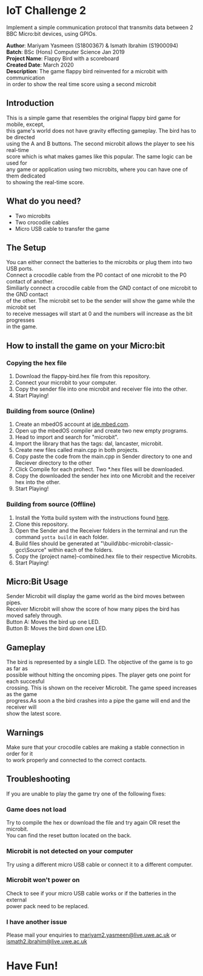 # IoT Challenge 2
Implement a simple communication protocol that transmits data between 2 BBC Micro:bit devices, using GPIOs.

**Author**: Mariyam Yasmeen (S1800367) & Ismath Ibrahim (S1900094)\
**Batch**: BSc (Hons) Computer Science Jan 2019\
**Project Name**: Flappy Bird with a scoreboard\
**Created Date**: March 2020\
**Description**: The game flappy bird reinvented for a microbit with communication\
in order to show the real time score using a second microbit


## Introduction  
This is a simple game that resembles the original flappy bird game for mobile, except,\
this game's world does not have gravity effecting gameplay. The bird has to be directed \
using the A and B buttons. The second microbit allows the player to see his real-time\
score which is what makes games like this popular. The same logic can be used for\
any game or application using two microbits, where you can have one of them dedicated\
to showing the real-time score. 

## What do you need?
* Two microbits
* Two crocodile cables
* Micro USB cable to transfer the game

## The Setup
You can either connect the batteries to the microbits or plug them into two USB ports.\
Connect a crocodile cable from the P0 contact of one microbit to the P0 contact of another.\
Similiarly connect a crocodile cable from the GND contact of one microbit to the GND contact\
of the other. The microbit set to be the sender will show the game while the microbit set\
to receive messages will start at 0 and the numbers will increase as the bit progresses\
in the game. 

## How to install the game on your Micro:bit

### Copying the hex file
1. Download the flappy-bird.hex file from this repository.
2. Connect your microbit to your computer.
3. Copy the sender file into one microbit and receiver file into the other.  
4. Start Playing!

### Building from source (Online)

1. Create an mbedOS account at [ide.mbed.com](ide.mbed.com).
2. Open up the mbedOS compiler and create two new empty programs.
3. Head to import and search for "microbit".
4. Import the library that has the tags: dal, lancaster, microbit.
5. Create new files called main.cpp in both projects.
6. Copy paste the code from the main.cpp in Sender directory to one and Reciever directory to the other
7. Click Compile for each prohect. Two *.hex files will be downloaded.
8. Copy the downloaded the sender hex into one Microbit and the receiver hex into the other.
9. Start Playing!  

### Building from source (Offline)
1. Install the Yotta build system with the instructions found [here](http://docs.yottabuild.org/#installing).
2. Clone this repository.
3. Open the Sender and the Receiver folders in the terminal and run the command `yotta build` in each folder.
4. Build files should be generated at "\build\bbc-microbit-classic-gcc\Source" within each of the folders.
5. Copy the {project name}-combined.hex file to their respective Microbits.
6. Start Playing!  

## Micro:Bit Usage
Sender Microbit will display the game world as the bird moves between pipes. \
Receiver Microbit will show the score of how many pipes the bird has moved safely through. \
Button A: Moves the bird up one LED. \
Button B: Moves the bird down one LED. 

## Gameplay
The bird is represented by a single LED. The objective of the game is to go as far as \
possible without hitting the oncoming pipes. The player gets one point for each succesful\
crossing. This is shown on the receiver Microbit. The game speed increases as the game\
progress.As soon a the bird crashes into a pipe the game will end and the receiver will\
show the latest score. 

## Warnings
Make sure that your crocodile cables are making a stable connection in order for it\
to work properly and connected to the correct contacts. 

## Troubleshooting
If you are unable to play the game try one of the following fixes:

### Game does not load
Try to compile the hex or download the file and try again OR reset the microbit.\
You can find the reset button located on the back.

### Microbit is not detected on your computer
Try using a different micro USB cable or connect it to a different computer.

### Microbit won't power on
Check to see if your micro USB cable works or if the batteries in the external\
power pack need to be replaced.

### I have another issue 
Please mail your enquiries to mariyam2.yasmeen@live.uwe.ac.uk or ismath2.ibrahim@live.uwe.ac.uk

# Have Fun!

